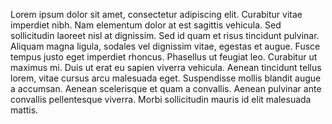 Lorem ipsum dolor sit amet, consectetur adipiscing elit. 
Curabitur vitae imperdiet nibh. Nam elementum dolor at est sagittis vehicula. 
Sed sollicitudin laoreet nisl at dignissim. Sed id quam et risus tincidunt pulvinar. 
Aliquam magna ligula, sodales vel dignissim vitae, egestas et augue. Fusce tempus justo eget imperdiet rhoncus. 
Phasellus ut feugiat leo. Curabitur ut maximus mi. Duis ut erat eu sapien viverra vehicula. 
Aenean tincidunt tellus lorem, vitae cursus arcu malesuada eget. 
Suspendisse mollis blandit augue a accumsan. Aenean scelerisque et quam a convallis. 
Aenean pulvinar ante convallis pellentesque viverra. Morbi sollicitudin mauris id elit malesuada mattis.
